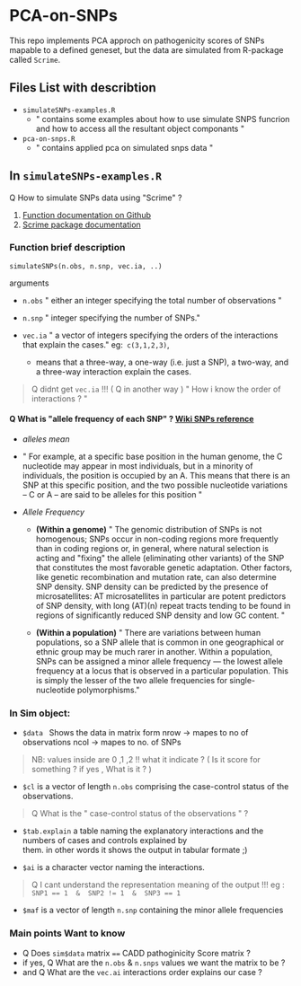 # PCA-on-SNPs
This repo implements PCA approch on pathogenicity scores of SNPs mapable to a defined geneset, but the data are simulated from R-package called `Scrime`.

## Files List with describtion 
- `simulateSNPs-examples.R`
  - " contains some examples about how to use simulate SNPS funcrion and how to access all the resultant object componants  "
- `pca-on-snps.R`
  - " contains applied pca on simulated snps data "

## In ` simulateSNPs-examples.R `

Q How to simulate SNPs data using "Scrime" ?

1. [ Function documentation on Github ]( https://github.com/cran/scrime/blob/master/man/simulateSNPs.Rd ) 
2. [Scrime package documentation ]( https://cran.r-project.org/web/packages/scrime/scrime.pdf )

### Function brief description

`simulateSNPs(n.obs, n.snp, vec.ia, ..)`

 arguments
  - `n.obs`
    " either an integer specifying the total number of observations "
  
  - `n.snp` 
    " integer specifying the number of SNPs."
  
  - `vec.ia`
    " a vector of integers specifying the orders of the interactions
    that explain the cases."
    eg:` c(3,1,2,3)`,
    -  means that a three-way, a one-way (i.e. just a SNP), a two-way, and a three-way interaction explain the cases.
    
> Q didnt get `vec.ia` !!! ( Q in another way )
" How i know the order of interactions ? "

#### Q What is "allele frequency of each SNP" ? [ Wiki SNPs reference ]( https://en.wikipedia.org/wiki/Single-nucleotide_polymorphism )
- _alleles mean_
 - " For example, at a specific base position in the human genome, the C nucleotide may appear in most individuals, but in a minority of individuals, the position is occupied by an A. This means that there is an SNP at this specific position, and the two possible nucleotide variations – C or A – are said to be alleles for this position "

- _Allele Frequency_
  - __(Within a genome)__
" The genomic distribution of SNPs is not homogenous; SNPs occur in non-coding regions more frequently than in coding regions or, in general, where natural selection is acting and "fixing" the allele (eliminating other variants) of the SNP that constitutes the most favorable genetic adaptation.
Other factors, like genetic recombination and mutation rate, can also determine SNP density.
SNP density can be predicted by the presence of microsatellites: AT microsatellites in particular are potent predictors of SNP density, with long (AT)(n) repeat tracts tending to be found in regions of significantly reduced SNP density and low GC content. "

  - __(Within a population)__
  " There are variations between human populations, so a SNP allele that is common in one geographical or ethnic group may be much rarer in another. Within a population, SNPs can be assigned a minor allele frequency — the lowest allele frequency at a locus that is observed in a particular population. This is simply the lesser of the two allele frequencies for single-nucleotide polymorphisms." 

### In Sim object:

- `$data `
 Shows the data in matrix form 
 nrow -> mapes to no of observations
 ncol -> mapes to no. of SNPs

> NB: values inside are 0 ,1 ,2 !! what it indicate ?
( Is it score for something ? if yes , What is it ? )

- `$cl`
  is a vector of length `n.obs` comprising the case-control status of the observations.
> Q What is the " case-control status of the observations " ?

- `$tab.explain`
  a table naming the explanatory interactions and the numbers of cases and controls explained by     
  them. in other words it shows the output in tabular formate ;)

- `$ai`
  is a character vector naming the interactions.

> Q I cant understand the representation meaning of the output !!!
eg : `SNP1 == 1  &  SNP2 != 1  &  SNP3 == 1`

- `$maf`
 is a vector of length `n.snp` containing the minor allele frequencies


### Main points Want to know 
- Q Does ` sim$data ` matrix `==` CADD pathoginicity Score matrix ?
- if yes, Q What are the `n.obs` & `n.snps` values we want the matrix to be ?
- and Q What are the `vec.ai` interactions order explains our case ?
 






